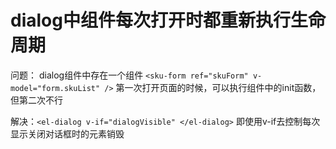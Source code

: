 # dialog中组件每次打开时都重新执行生命周期

问题： dialog组件中存在一个组件 `<sku-form ref="skuForm" v-model="form.skuList" />`
第一次打开页面的时候，可以执行组件中的init函数，但第二次不行

解决：`<el-dialog v-if="dialogVisible" </el-dialog>`
即使用v-if去控制每次显示关闭对话框时的元素销毁
